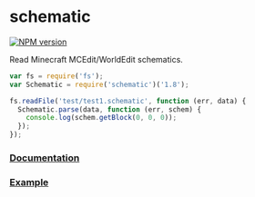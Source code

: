 # schematic

[![NPM version](https://img.shields.io/npm/v/mc-schematic.svg)](http://npmjs.com/package/mc-schematic)

Read Minecraft MCEdit/WorldEdit schematics.

```js
var fs = require('fs');
var Schematic = require('schematic')('1.8');

fs.readFile('test/test1.schematic', function (err, data) {
  Schematic.parse(data, function (err, schem) {
    console.log(schem.getBlock(0, 0, 0));
  });
});
```

### [Documentation](https://github.com/1b8/schematic/blob/master/doc/api.md)
### [Example](https://github.com/1b8/schematic/blob/master/doc/examples.js)
